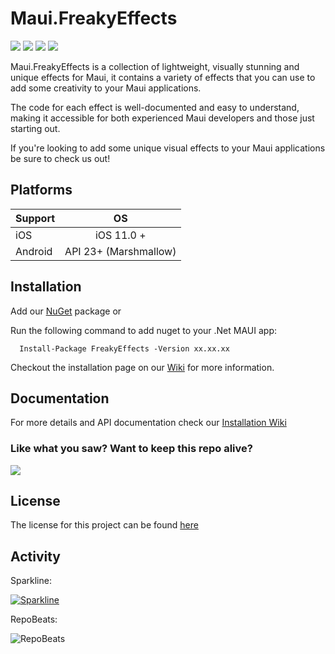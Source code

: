 # Maui.FreakyEffects

<div>
   <a href="https://www.nuget.org/packages/FreakyControls"><img src="https://img.shields.io/nuget/v/FreakyControls?color=blue&logo=nuget"></a>
   <a href="https://www.nuget.org/packages/FreakyControls"><img src="https://img.shields.io/nuget/dt/FreakyControls.svg"></a>
   <a href="./LICENSE"><img src="https://img.shields.io/github/license/freakyali/maui.freakycontrols"></a>
   <a href="https://www.codefactor.io/repository/github/freakyali/maui.freakycontrols"><img src="https://www.codefactor.io/repository/github/freakyali/maui.freakycontrols/badge"></a>
</div>

Maui.FreakyEffects is a collection of lightweight, visually stunning and unique effects for Maui, it contains a variety of effects that you can use to add some creativity to your Maui applications.

The code for each effect is well-documented and easy to understand, making it accessible for both experienced Maui developers and those just starting out.

If you're looking to add some unique visual effects to your Maui applications be sure to check us out!

## Platforms

| Support       | OS            |
| ------------- |:-------------:|
| iOS             | iOS 11.0 + |
| Android    | API 23+ (Marshmallow) | 

## Installation

Add our [NuGet](https://www.nuget.org/packages/FreakyEffects) package or 

Run the following command to add nuget to your .Net MAUI app:

      Install-Package FreakyEffects -Version xx.xx.xx

Checkout the installation page on our [Wiki](https://github.com/FreakyAli/Maui.FreakyEffects/wiki) for more information.

## Documentation
 
For more details and API documentation check our [Installation Wiki](https://github.com/FreakyAli/Maui.FreakyEffects/wiki/Installation)

### Like what you saw? Want to keep this repo alive?
[![](https://miro.medium.com/max/600/0*wrBJU05A3BULKcWA.gif)](https://www.buymeacoffee.com/FreakyAli)

## License 

The license for this project can be found [here](https://github.com/FreakyAli/Maui.FreakyEffects/blob/master/LICENSE)

## Activity 

Sparkline: 

[![Sparkline](https://stars.medv.io/FreakyAli/Maui.FreakyEffects.svg)](https://stars.medv.io/FreakyAli/Maui.FreakyEffects)

RepoBeats:

![RepoBeats](https://repobeats.axiom.co/api/embed/d14386d457d5790da527b4b00dfddcd8dad8e2dc.svg "Repobeats analytics image")
